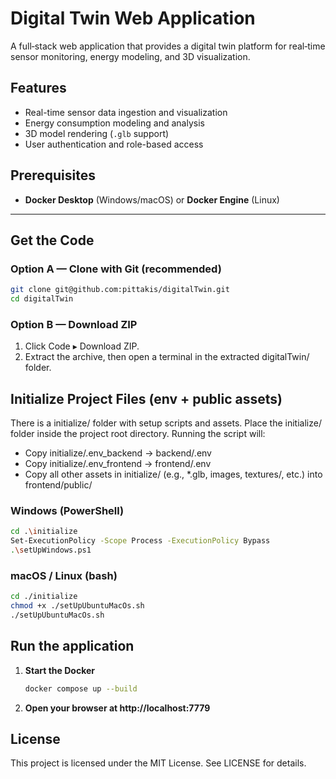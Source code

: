 # Digital Twin Web Application

A full‑stack web application that provides a digital twin platform for real‑time sensor monitoring, energy modeling, and 3D visualization.

## Features

- Real-time sensor data ingestion and visualization  
- Energy consumption modeling and analysis  
- 3D model rendering (`.glb` support)  
- User authentication and role-based access  

## Prerequisites

- **Docker Desktop** (Windows/macOS) or **Docker Engine** (Linux)

---

## Get the Code

### Option A — Clone with Git (recommended)
```bash
git clone git@github.com:pittakis/digitalTwin.git
cd digitalTwin
```

### Option B — Download ZIP
1. Click Code ▸ Download ZIP.
2. Extract the archive, then open a terminal in the extracted digitalTwin/ folder.

## Initialize Project Files (env + public assets)
There is a initialize/ folder with setup scripts and assets.
Place the initialize/ folder inside the project root directory.
Running the script will:
- Copy initialize/.env_backend → backend/.env
- Copy initialize/.env_frontend → frontend/.env
- Copy all other assets in initialize/ (e.g., *.glb, images, textures/, etc.) into frontend/public/

### Windows (PowerShell)
```bash
cd .\initialize
Set-ExecutionPolicy -Scope Process -ExecutionPolicy Bypass
.\setUpWindows.ps1
```
### macOS / Linux (bash)
```bash
cd ./initialize
chmod +x ./setUpUbuntuMacOs.sh
./setUpUbuntuMacOs.sh
```

## Run the application
1. **Start the Docker**
   ```bash
   docker compose up --build
   ``` 
2. **Open your browser at http://localhost:7779**

## License
This project is licensed under the MIT License. See LICENSE for details.


